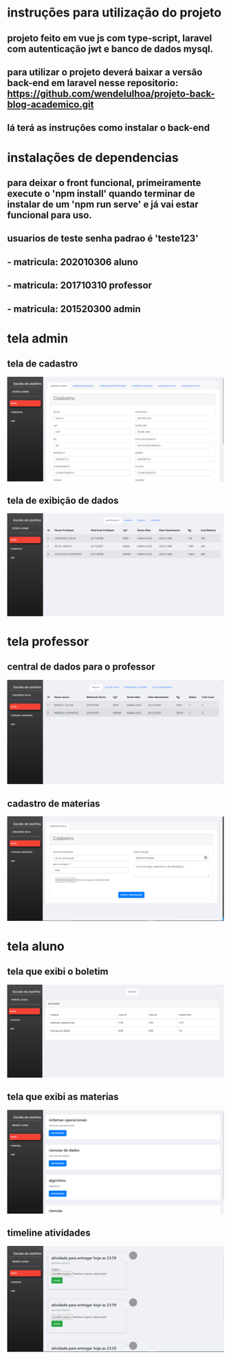 # instruções para utilização do projeto
## projeto feito em vue js com type-script, laravel com autenticação jwt e banco de dados mysql.
## para utilizar o projeto deverá baixar a versão back-end em laravel nesse repositorio: https://github.com/wendelulhoa/projeto-back-blog-academico.git

## lá terá as instruções como instalar o back-end

# instalações de dependencias 
## para deixar o front funcional, primeiramente execute o 'npm install' quando terminar de instalar de um 'npm run serve' e já vai estar funcional para uso.

## usuarios de teste senha padrao é 'teste123'
## - matricula: 202010306 aluno
## - matricula: 201710310 professor
## - matricula: 201520300 admin

# tela admin
## tela de cadastro
<img src="./imagens_projeto/admin.png">

## tela de exibição de dados
<img src="./imagens_projeto/dados.png">

# tela professor
## central de dados para o professor
<img src="./imagens_projeto/dadoProfessor.png">

## cadastro de materias
<img src="./imagens_projeto/cadastraMateria.png">

# tela aluno
## tela que exibi o boletim
<img src="./imagens_projeto/boletim.png">

## tela que exibi as materias
<img src="./imagens_projeto/materias.png">

## timeline atividades
<img src="./imagens_projeto/timeline.png">
